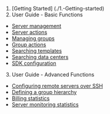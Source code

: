 1. [Getting Started] (./1.-Getting-started)
2. User Guide - Basic Functions
  * [Server management](./2.1-Server-management)
  * [Server actions](./2.2-Server-actions)
  * [Managing groups](./2.4-Managing-groups)
  * [Group actions](./2.5-Group-actions)
  * [Searching templates](./2.7-Searching-templates)
  * [Searching data centers](./2.8-Searching-data-centers)
  * [SDK configuration](./2.11-SDK-configuration)
3. User Guide - Advanced Functions
  * [Configuring remote servers over SSH](./2.3-Configuring-remote-servers-over-SSH)
  * [Defining a group hierarchy](./2.6-Defining-a-group-hierarchy)
  * [Billing statistics](./2.9-Billing-statistics)
  * [Server monitoring statistics](./2.10-Server-monitoring-statistics)